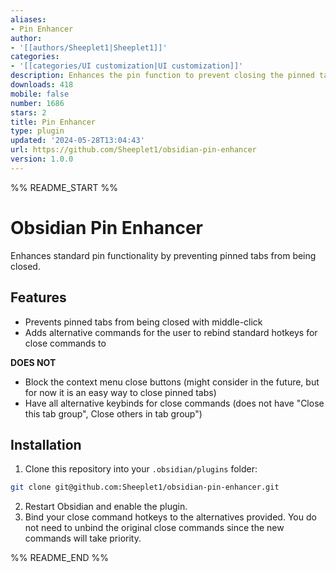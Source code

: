 ```yaml
---
aliases:
- Pin Enhancer
author:
- '[[authors/Sheeplet1|Sheeplet1]]'
categories:
- '[[categories/UI customization|UI customization]]'
description: Enhances the pin function to prevent closing the pinned tab.
downloads: 418
mobile: false
number: 1686
stars: 2
title: Pin Enhancer
type: plugin
updated: '2024-05-28T13:04:43'
url: https://github.com/Sheeplet1/obsidian-pin-enhancer
version: 1.0.0
---
```


%% README_START %%

# Obsidian Pin Enhancer

Enhances standard pin functionality by preventing pinned tabs from being closed.

## Features

-   Prevents pinned tabs from being closed with middle-click
-   Adds alternative commands for the user to rebind standard hotkeys for close commands to

**DOES NOT**
- 	Block the context menu close buttons (might consider in the future, but for now it is an easy way to close pinned tabs)
- 	Have all alternative keybinds for close commands (does not have "Close this tab group", Close others in tab group")

## Installation

1. Clone this repository into your `.obsidian/plugins` folder:

```bash
git clone git@github.com:Sheeplet1/obsidian-pin-enhancer.git
```

2. Restart Obsidian and enable the plugin.
3. Bind your close command hotkeys to the alternatives provided. You do not need to unbind the original close commands since the new commands will take priority.


%% README_END %%